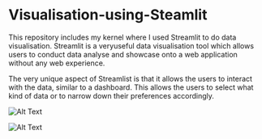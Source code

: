 # Visualisation-using-Steamlit

This repository includes my kernel where I used Streamlit to do data visualisation. Streamlit is a veryuseful data visualisation tool which allows users to conduct data analyse and showcase onto a web application without any web experience.

The very unique aspect of Streamlist is that it allows the users to interact with the data, similar to a dashboard. This allows the users to select what kind of data or to narrow down their preferences accordingly.

![Alt Text](https://user-images.githubusercontent.com/64775878/84031987-37541780-a9c9-11ea-8996-9def8e4b3015.PNG)

![Alt Text](https://user-images.githubusercontent.com/64775878/84032023-43d87000-a9c9-11ea-8bd4-4764c1c0923f.PNG)
